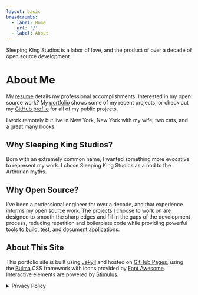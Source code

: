 ```yaml
---
layout: basic
breadcrumbs:
  - label: Home
    url: '/'
  - label: About
---
```


<p>
  <span class="has-text-success has-text-weight-semibold">Sleeping King Studios</span> is a labor of love, and the product of over a decade of open source development.
</p>

<h1 class="is-size-3">About Me</h1>

<p>
  My <a href="{{site.baseurl}}/resume">resume</a> details my professional accomplishments. Interested in my open source work? My <a href="{{site.baseurl}}/portfolio">portfolio</a> shows some of my recent projects, or check out my <a href="https://github.com/sleepingkingstudios/" target="_blank">GitHub profile</a> for all of my public projects.
</p>

<p>
  I work remotely but live in New York, New York with my wife, two cats, and a great many books.
</p>

<h2 class="is-size-4">Why Sleeping King Studios?</h2>

<p>
  Born with an extremely common name, I wanted something more evocative to represent my work. I chose Sleeping King Studios as a nod to the Arthurian myths.
</p>

<h2 class="is-size-4">Why Open Source?</h2>

<p>
  I've been a professional engineer for over a decade, and that experience informs my open source work. The projects I choose to work on are designed to smooth the sharp edges and fill in the gaps of the development process, reducing repetition and boilerplate code while providing powerful tools to build, test, and document applications.
</p>

<h2 class="is-size-4">About This Site</h2>

<p>
  This portfolio site is built using <a href="https://jekyllrb.com/" target="_blank">Jekyll</a> and hosted on <a href="https://pages.github.com/" target="_blank">GitHub Pages</a>, using the <a href="https://bulma.io/" target="_blank">Bulma</a> CSS framework with icons provided by <a href="https://fontawesome.com/" target="_blank">Font Awesome</a>. Interactive elements are powered by <a href="https://stimulus.hotwired.dev/" target="_blank">Stimulus</a>.
</p>

<details>
  <summary>Privacy Policy</summary>
  <div class="box">
    <p>
      Neither this site nor Sleeping King Studios will collect any information on our users or visitors, personal or otherwise.
    </p>
    <p>
      We do not set or read cookies or other persistent identifiers to track users on this or any other site.
    </p>
    <p>
      We do not use advertising that can violate your privacy, threaten the security of your browser through malware or unsafe practices, or otherwise interfere with your browsing experience.
    </p>
    <p>
      We do not purchase, sell, or exchange information about our users from, to, or with any third party for any reason.
    </p>
    <p>
      We do not send unsolicited, scheduled or automated communications to any user at any time or for any purpose.
    </p>
  </div>
</details>
